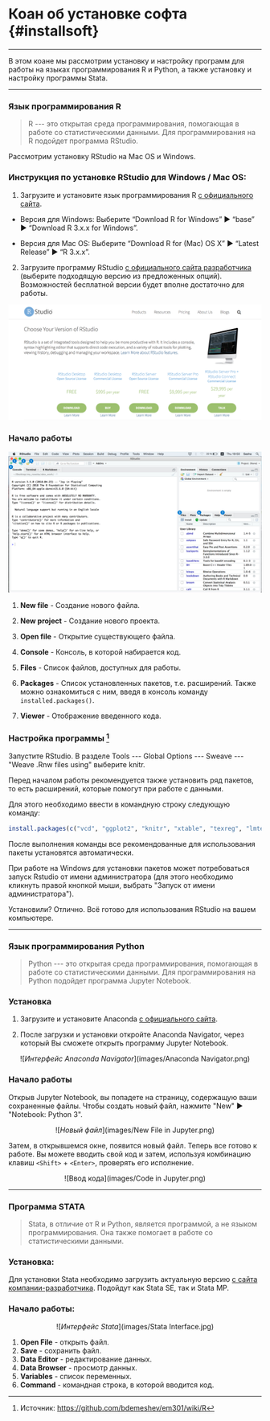 # Коан об установке софта {#installsoft}
---

В этом коане мы рассмотрим установку и настройку программ для работы на языках программирования R и Python, а также установку и настройку программы Stata. 

***
### Язык программирования R
> R --- это открытая среда программирования, помогающая в работе со статистическими данными. Для программирования на R подойдет программа RStudio. 

Рассмотрим установку RStudio на Mac OS и Windows.

### Инструкция по установке RStudio для Windows / Mac OS:

1. Загрузите и установите язык программирования R [с официального сайта](http://cran.cnr.berkeley.edu/).

* Версия для Windows: Выберите “Download R for Windows”  ▶  “base”  ▶  “Download R 3.x.x for Windows”.

* Версия для Mac OS: Выберите “Download R for (Mac) OS X”  ▶  “Latest Release”  ▶ “R 3.x.x”.

2. Загрузите программу RStudio [с официального сайта разработчика](https://www.rstudio.com/products/rstudio/download/) (выберите подходящую версию из предложенных опций). Возможностей бесплатной версии 
будет вполне достаточно для работы.

<center> 

![*Страница загрузки*](images/RStudio.png) 

</center> 

### Начало работы 


<center> 

![*Интерфейс программы*](images/RStudio_Interface.png) 

</center> 


1. **New file** - Создание нового файла.

2. **New project** - Создание нового проекта.

3. **Open file** - Открытие существующего файла.

4. **Console** - Консоль, в которой набирается код.

5. **Files** - Список файлов, доступных для работы.

6. **Packages** - Список установленных пакетов, т.е. расширений. Также можно ознакомиться с ним, введя в консоль команду `installed.packages()`.

7. **Viewer** - Отображение введенного кода.


### Настройка программы [^1]

Запустите RStudio. В разделе Tools --- Global Options --- Sweave --- "Weave .Rnw files using" выберите knitr.

Перед началом работы рекомендуется также установить ряд пакетов, то есть расширений, которые помогут при работе с данными.

Для этого необходимо ввести в командную строку следующую команду:

```r
install.packages(c("vcd", "ggplot2", "knitr", "xtable", "texreg", "lmtest", "sandwich", "erer", "dplyr", "readxl", "reshape2", "RCurl", "RSelenium","XML", "jsonlite", "quantmod", "lubridate", "stringr", "tidyr"))
```

После выполнения команды все рекомендованные для использования пакеты установятся автоматически. 

При работе на Windows для установки пакетов может потребоваться запуск Rstudio от имени администратора (для этого необходимо кликнуть правой кнопкой мыши, выбрать "Запуск от имени администратора").

Установили? Отлично. Всё готово для использования RStudio на вашем компьютере.

***
### Язык программирования Python
> Python --- это открытая среда программирования, помогающая в работе со статистическими данными. Для программирования на Python подойдет программа Jupyter Notebook. 

### Установка

1. Загрузите и установите Anaconda [с официального сайта](https://www.anaconda.com/distribution/).

2. После загрузки и установки откройте Anaconda Navigator, через который Вы сможете открыть программу Jupyter Notebook.

<center> 

![*Интерфейс Anaconda Navigator*](images/Anaconda Navigator.png)

</center> 

### Начало работы

Открыв Jupyter Notebook, вы попадете на страницу, содержащую ваши сохраненные файлы. Чтобы создать новый файл, нажмите "New" ▶ "Notebook: Python 3".

<center> 

![*Новый файл*](images/New File in Jupyter.png)

</center> 

Затем, в открывшемся окне, появится новый файл. Теперь все готово к работе. Вы можете вводить свой код и затем, используя комбинацию клавиш `<Shift>` + `<Enter>`, проверять его исполнение.

<center> 

![Ввод кода](images/Code in Jupyter.png)

</center> 


***
### Программа STATA
> Stata, в отличие от R и Python, является программой, а не языком программирования. Она также помогает в работе со статистическими данными. 


### Установка:

Для установки Stata необходимо загрузить актуальную версию [с сайта компании-разработчика](https://www.stata.com/). Подойдут как Stata SE, так и Stata MP.

### Начало работы:


<center> 

![*Интерфейс Stata*](images/Stata Interface.jpg)

</center> 

1. **Open File** - открыть файл.
2. **Save** - сохранить файл.
3. **Data Editor** - редактирование данных.
4. **Data Browser** - просмотр данных.
5. **Variables** - список переменных.
6. **Command** - командная строка, в которой вводится код.

[^1]: Источник: https://github.com/bdemeshev/em301/wiki/R
